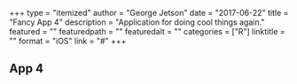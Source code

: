 +++
type = "itemized"
author = "George Jetson"
date = "2017-06-22"
title = "Fancy App 4"
description = "Application for doing cool things again."
featured = ""
featuredpath = ""
featuredalt = ""
categories = ["R"]
linktitle = ""
format = "iOS"
link = "#"
+++

## App 4
